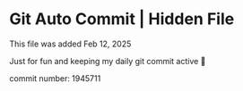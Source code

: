 # Git Auto Commit | Hidden File

This file was added Feb 12, 2025

Just for fun and keeping my daily git commit active 🤪

commit number: 1945711
